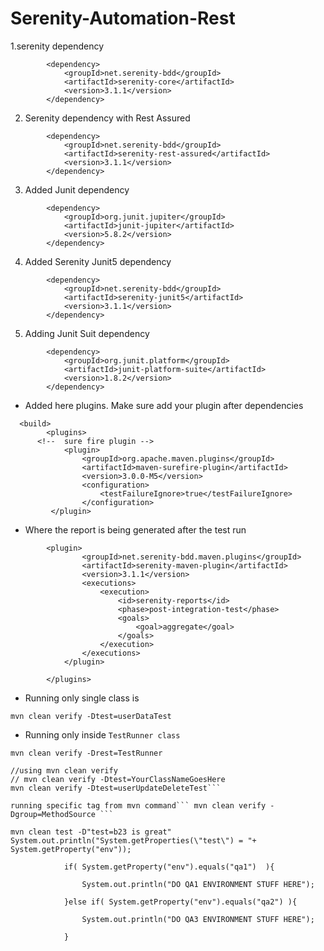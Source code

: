 # Serenity-Automation-Rest

1.serenity dependency
````
        <dependency>
            <groupId>net.serenity-bdd</groupId>
            <artifactId>serenity-core</artifactId>
            <version>3.1.1</version>
        </dependency>

````
2. Serenity dependency with Rest Assured
````
        <dependency>
            <groupId>net.serenity-bdd</groupId>
            <artifactId>serenity-rest-assured</artifactId>
            <version>3.1.1</version>
        </dependency>
````
3. Added Junit dependency
````
        <dependency>
            <groupId>org.junit.jupiter</groupId>
            <artifactId>junit-jupiter</artifactId>
            <version>5.8.2</version>
        </dependency>
````
4. Added Serenity Junit5 dependency
````
        <dependency>
            <groupId>net.serenity-bdd</groupId>
            <artifactId>serenity-junit5</artifactId>
            <version>3.1.1</version>
        </dependency>
````
5. Adding Junit Suit dependency
````
        <dependency>
            <groupId>org.junit.platform</groupId>
            <artifactId>junit-platform-suite</artifactId>
            <version>1.8.2</version>
        </dependency>
`````
* Added here plugins. Make sure add your  plugin after dependencies
````
  <build>
        <plugins>
      <!--  sure fire plugin -->
            <plugin>
                <groupId>org.apache.maven.plugins</groupId>
                <artifactId>maven-surefire-plugin</artifactId>
                <version>3.0.0-M5</version>
                <configuration>
                    <testFailureIgnore>true</testFailureIgnore>
                </configuration>
         </plugin>
````
* Where the report is being generated after the test run
````
        <plugin>
                <groupId>net.serenity-bdd.maven.plugins</groupId>
                <artifactId>serenity-maven-plugin</artifactId>
                <version>3.1.1</version>
                <executions>
                    <execution>
                        <id>serenity-reports</id>
                        <phase>post-integration-test</phase>
                        <goals>
                            <goal>aggregate</goal>
                        </goals>
                    </execution>
                </executions>
            </plugin>

        </plugins>
````

* Running only single class is
``````
mvn clean verify -Dtest=userDataTest 
``````
* Running only inside `TestRunner class`
````
mvn clean verify -Drest=TestRunner
````
```//Our maven pom.xml is set to run only what's defined in Testrunner
//using mvn clean verify
// mvn clean verify -Dtest=YourClassNameGoesHere
mvn clean verify -Dtest=userUpdateDeleteTest```

running specific tag from mvn command``` mvn clean verify -Dgroup=MethodSource ```

```
```
mvn clean test -D"test=b23 is great"
System.out.println("System.getProperties(\"test\") = "+ System.getProperty("env"));

            if( System.getProperty("env").equals("qa1")  ){

                System.out.println("DO QA1 ENVIRONMENT STUFF HERE");

            }else if( System.getProperty("env").equals("qa2") ){

                System.out.println("DO QA3 ENVIRONMENT STUFF HERE");

            }
```

